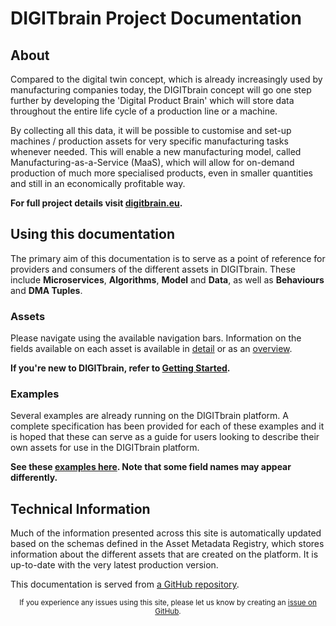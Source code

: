 # DIGITbrain Project Documentation

## About

Compared to the digital twin concept, which is already increasingly used by
manufacturing companies today, the DIGITbrain concept will go one step further
by developing the 'Digital Product Brain' which will store data throughout the
entire life cycle of a production line or a machine.

By collecting all this data, it will be possible to customise and set-up machines
/ production assets for very specific manufacturing tasks whenever needed. This will
enable a new manufacturing model, called Manufacturing-as-a-Service (MaaS), which will
allow for on-demand production of much more specialised products, even in smaller
quantities and still in an economically profitable way.

**For full project details visit [digitbrain.eu](https://digitbrain.eu/).**

## Using this documentation

The primary aim of this documentation is to serve as a point of reference for
providers and consumers of the different assets in DIGITbrain. These include
**Microservices**, **Algorithms**, **Model** and **Data**, as well as
**Behaviours** and **DMA Tuples**.

### Assets

Please navigate using the available navigation bars. Information on the
fields available on each asset is available in [detail](attributes)
or as an [overview](tables). 

**If you're new to DIGITbrain, refer to [Getting Started](start).**

### Examples

Several examples are already running on the DIGITbrain platform. A complete
specification has been provided for each of these examples and it is hoped that these
can serve as a guide for users looking to describe their own assets for use in
the DIGITbrain platform.

**See these [examples here](examples/). Note that some field names may appear differently.**

## Technical Information

Much of the information presented across this site is automatically
updated based on the schemas defined in the Asset Metadata Registry, which stores
information about the different assets that are created on the platform. It is
up-to-date with the very latest production version.

This documentation is served from 
[a GitHub repository](https://github.com/DIGITbrain/digitbrain.github.io). 

<p style="text-align: center;"><sub>If you experience any issues using this site, please let us know by creating an <a href="https://github.com/DIGITbrain/digitbrain.github.io/issues/new">issue on GitHub</a>.</sub></p>